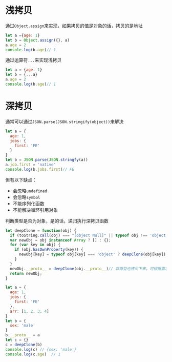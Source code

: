 # 浅拷贝

通过`Object.assign`来实现，如果拷贝的值是对象的话，拷贝的是地址

```javascript
let a ={age: 1}
let b = Object.assign({}, a)
a.age = 2
console.log(b.age)// 1
```

通过运算符`...`来实现浅拷贝

```javascript
let a = {age: 1}
let b = {...a}
a.age = 2
console.log(b.age)// 1
```



# 深拷贝

通常可以通过`JSON.parse(JSON.stringify(object))`来解决

```javascript
let a = {
  age: 1,
  jobs: {
    first: 'FE'
  }
}
let b = JSON.parse(JSON.stringfy(a))
a.job.first = 'native'
console.log(b.jobs.first)// FE
```

但有以下缺点：

- 会忽略`undefined`
- 会忽略`symbol`
- 不能序列化函数
- 不能解决循环引用对象



判断类型是否为对象，是的话，递归执行深拷贝函数

```javascript
let deepClone = function(obj) {
  if (toString.call(obj) === "[object Null]" || typeof obj !== 'object') return;
  var newObj = obj instanceof Array ? [] : {};
  for (var key in obj) {
    if (obj.hasOwnProperty(key)) {
      newObj[key] = typeof obj[key] === 'object' ? deepClone(obj[key]) : obj[key];
    }
  }
  newObj.__proto__ = deepClone(obj.__proto__)// 将原型也拷贝下来，可根据需求增加
  return newObj;
}
```

```javascript
let a = {
  age: 1,
  jobs: {
    first: 'FE'
  },
  arr: [1, 2, 3, 4]
}
let b = {
  sex: 'male'
}
b.__proto__ = a
let c = {}
c = deepClone(b)
console.log(c) // {sex: 'male'}
console.log(c.age)  // 1
```

